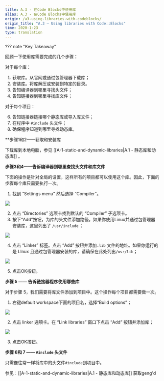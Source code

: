 ```yaml
---
title: A.3 - 在Code Blocks中使用库
alias: A.3 - 在Code Blocks中使用库
origin: /a3-using-libraries-with-codeblocks/
origin_title: "A.3 — Using libraries with Code::Blocks"
time: 2020-1-23
type: translation
---
```


??? note "Key Takeaway"


回顾一下使用库需要完成的几个步骤：

对于每个库：

1.  获取库。从官网或通过包管理器下载库；
2.  安装库。将库解压或安装到特定的目录。
3. 告知编译器到哪里寻找头文件；
4. 告知链接器到哪里寻找库文件；

对于每个项目：

6. 告知链接器链接哪个静态库或导入库文件；
7. 在程序中 `#include` 头文件；
8. 确保程序知道到哪里寻找动态库。


**步骤1和2——获取和安装库

下载库到本地电脑，参见 [[A-1-static-and-dynamic-libraries|A.1 - 静态库和动态库]] 。

**步骤3和4——告诉编译器到哪里查找头文件和库文件**

下面的操作是针对全局的设置，这样所有的项目都可以使用这个库。因此，下面的步骤每个库只需要执行一次。

1. 找到 “Settings menu” 然后选择 “Compiler”。

![](https://www.learncpp.com/images/CppTutorial/AppendixA/CB-SettingsMenu.png?ezimgfmt=rs:179x123/rscb2/ngcb2/notWebP)

2. 点击 “Directories” 选项卡找到默认的 “Compiler” 子选项卡。
3. 按下“Add”按钮，为库的头文件添加路径。如果你使用Linux并通过包管理器安装库，这里列出了 `/usr/include` ；

![](https://www.learncpp.com/images/CppTutorial/AppendixA/CB-CompilerDirectory.png?ezimgfmt=rs%3Adevice%2Frscb2-1)

4. 点击 “Linker” 标签。点击 “Add” 按钮并添加`.lib` 文件的地址。如果你运行的是 LInux 且通过包管理器安装的库，请确保在此处列出`/usr/lib`；

![](https://www.learncpp.com/images/CppTutorial/AppendixA/CB-LinkerDirectory.png?ezimgfmt=rs:512x538/rscb2/ng:webp/ngcb2)

5. 点击OK按钮。

**步骤 5 —— 告诉链接器程序使用哪些库**

对于步骤 5，我们需要将库文件添加到项目中。这个操作每个项目都需要做一次。

1. 右键default workspace下面的项目名，选择“Build options”；


![](https://www.learncpp.com/images/CppTutorial/AppendixA/CB-BuildOptions.png?ezimgfmt=rs:324x303/rscb2/ng:webp/ngcb2)

2. 点击 linker 选项卡。在 “Link libraries” 窗口下点击 “Add” 按钮并添加库；

![](https://www.learncpp.com/images/CppTutorial/AppendixA/CB-Library.png?ezimgfmt=rs:672x521/rscb2/ng:webp/ngcb2)

3. 点击OK按钮。

**步骤 6和 7 —— `#include` 头文件**

只需像往常一样将库中的头文件`#include`到项目中。

参见：[[A-1-static-and-dynamic-libraries|A.1 - 静态库和动态库]]  获取geng'd
